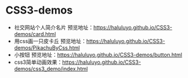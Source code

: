 # CSS3-demos
- 社交网站个人简介名片 预览地址：https://haluluyo.github.io/CSS3-demos/card.html
- 用css画一只皮卡丘 预览地址：https://haluluyo.github.io/CSS3-demos/PikachuByCss.html
- 小按钮 预览地址：https://haluluyo.github.io/CSS3-demos/button.html
- css3简单动画效果：https://haluluyo.github.io/CSS3-demos/css3_demo/index.html
